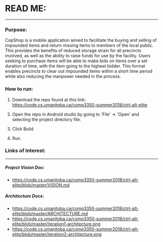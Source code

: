 # READ ME:
---
### Purpose:
CopShop is a mobile application aimed to facilitate the buying and selling of impounded items and return missing items to members of the local public. This provides the benefits of reduced storage strain for all precincts involved, as well as the ability to raise funds for use by the facility. Users seeking to purchase items will be able to make bids on items over a set duration of time, with the item going to the highest bidder. This format enables precincts to clear out impounded items within a short time period while also reducing the manpower needed in the process. 

### How to run:
1) Download the repo found at this link: https://code.cs.umanitoba.ca/comp3350-summer2018/ctrl-alt-elite 

2) Open the repo in Android studio by going to 'File' -> 'Open' and selecting the project directory file.

3) Click Build

4) Run.

### Links of Interest:
---
##### Project Vision Doc:
* https://code.cs.umanitoba.ca/comp3350-summer2018/ctrl-alt-elite/blob/master/VISION.md

##### Architecture Docs:
* https://code.cs.umanitoba.ca/comp3350-summer2018/ctrl-alt-elite/blob/master/ARCHITECTURE.md
* https://code.cs.umanitoba.ca/comp3350-summer2018/ctrl-alt-elite/blob/master/iteration1-architecture.png
* https://code.cs.umanitoba.ca/comp3350-summer2018/ctrl-alt-elite/blob/master/iteration2-architecture.png